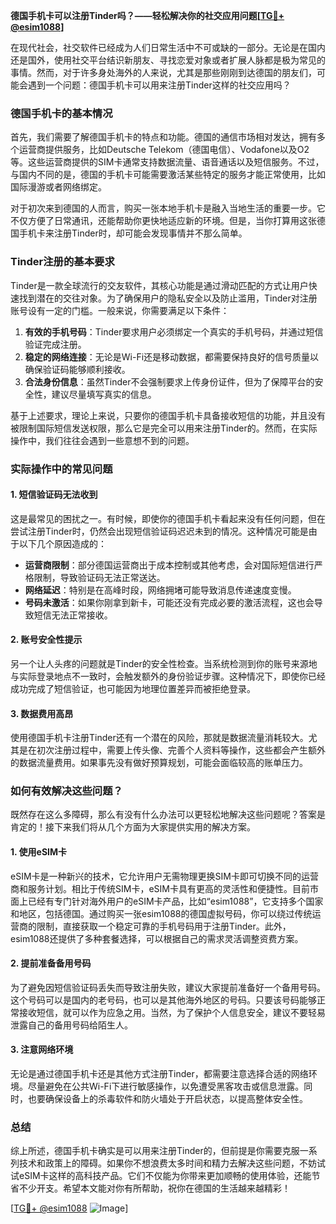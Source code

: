 **德国手机卡可以注册Tinder吗？——轻松解决你的社交应用问题[[TG💪+ @esim1088](https://t.me/s/esim1088)]**

在现代社会，社交软件已经成为人们日常生活中不可或缺的一部分。无论是在国内还是国外，使用社交平台结识新朋友、寻找恋爱对象或者扩展人脉都是极为常见的事情。然而，对于许多身处海外的人来说，尤其是那些刚刚到达德国的朋友们，可能会遇到一个问题：德国手机卡可以用来注册Tinder这样的社交应用吗？

### 德国手机卡的基本情况

首先，我们需要了解德国手机卡的特点和功能。德国的通信市场相对发达，拥有多个运营商提供服务，比如Deutsche Telekom（德国电信）、Vodafone以及O2等。这些运营商提供的SIM卡通常支持数据流量、语音通话以及短信服务。不过，与国内不同的是，德国的手机卡可能需要激活某些特定的服务才能正常使用，比如国际漫游或者网络绑定。

对于初次来到德国的人而言，购买一张本地手机卡是融入当地生活的重要一步。它不仅方便了日常通讯，还能帮助你更快地适应新的环境。但是，当你打算用这张德国手机卡来注册Tinder时，却可能会发现事情并不那么简单。

### Tinder注册的基本要求

Tinder是一款全球流行的交友软件，其核心功能是通过滑动匹配的方式让用户快速找到潜在的交往对象。为了确保用户的隐私安全以及防止滥用，Tinder对注册账号设有一定的门槛。一般来说，你需要满足以下条件：

1. **有效的手机号码**：Tinder要求用户必须绑定一个真实的手机号码，并通过短信验证完成注册。
2. **稳定的网络连接**：无论是Wi-Fi还是移动数据，都需要保持良好的信号质量以确保验证码能够顺利接收。
3. **合法身份信息**：虽然Tinder不会强制要求上传身份证件，但为了保障平台的安全性，建议尽量填写真实的信息。

基于上述要求，理论上来说，只要你的德国手机卡具备接收短信的功能，并且没有被限制国际短信发送权限，那么它是完全可以用来注册Tinder的。然而，在实际操作中，我们往往会遇到一些意想不到的问题。

### 实际操作中的常见问题

#### 1. 短信验证码无法收到
这是最常见的困扰之一。有时候，即使你的德国手机卡看起来没有任何问题，但在尝试注册Tinder时，仍然会出现短信验证码迟迟未到的情况。这种情况可能是由于以下几个原因造成的：
- **运营商限制**：部分德国运营商出于成本控制或其他考虑，会对国际短信进行严格限制，导致验证码无法正常送达。
- **网络延迟**：特别是在高峰时段，网络拥堵可能导致消息传递速度变慢。
- **号码未激活**：如果你刚拿到新卡，可能还没有完成必要的激活流程，这也会导致短信无法正常接收。

#### 2. 账号安全性提示
另一个让人头疼的问题就是Tinder的安全性检查。当系统检测到你的账号来源地与实际登录地点不一致时，会触发额外的身份验证步骤。这种情况下，即使你已经成功完成了短信验证，也可能因为地理位置差异而被拒绝登录。

#### 3. 数据费用高昂
使用德国手机卡注册Tinder还有一个潜在的风险，那就是数据流量消耗较大。尤其是在初次注册过程中，需要上传头像、完善个人资料等操作，这些都会产生额外的数据流量费用。如果事先没有做好预算规划，可能会面临较高的账单压力。

### 如何有效解决这些问题？

既然存在这么多障碍，那么有没有什么办法可以更轻松地解决这些问题呢？答案是肯定的！接下来我们将从几个方面为大家提供实用的解决方案。

#### 1. 使用eSIM卡
eSIM卡是一种新兴的技术，它允许用户无需物理更换SIM卡即可切换不同的运营商和服务计划。相比于传统SIM卡，eSIM卡具有更高的灵活性和便捷性。目前市面上已经有专门针对海外用户的eSIM卡产品，比如“esim1088”，它支持多个国家和地区，包括德国。通过购买一张esim1088的德国虚拟号码，你可以绕过传统运营商的限制，直接获取一个稳定可靠的手机号码用于注册Tinder。此外，esim1088还提供了多种套餐选择，可以根据自己的需求灵活调整资费方案。

#### 2. 提前准备备用号码
为了避免因短信验证码丢失而导致注册失败，建议大家提前准备好一个备用号码。这个号码可以是国内的老号码，也可以是其他海外地区的号码。只要该号码能够正常接收短信，就可以作为应急之用。当然，为了保护个人信息安全，建议不要轻易泄露自己的备用号码给陌生人。

#### 3. 注意网络环境
无论是通过德国手机卡还是其他方式注册Tinder，都需要注意选择合适的网络环境。尽量避免在公共Wi-Fi下进行敏感操作，以免遭受黑客攻击或信息泄露。同时，也要确保设备上的杀毒软件和防火墙处于开启状态，以提高整体安全性。

### 总结

综上所述，德国手机卡确实是可以用来注册Tinder的，但前提是你需要克服一系列技术和政策上的障碍。如果你不想浪费太多时间和精力去解决这些问题，不妨试试eSIM卡这样的高科技产品。它们不仅能为你带来更加顺畅的使用体验，还能节省不少开支。希望本文能对你有所帮助，祝你在德国的生活越来越精彩！

[[TG💪+ @esim1088](https://t.me/s/esim1088) ![Image](https://i.postimg.cc/4NQfJmqS/Snipaste-2025-05-13-00-14-12.png)]